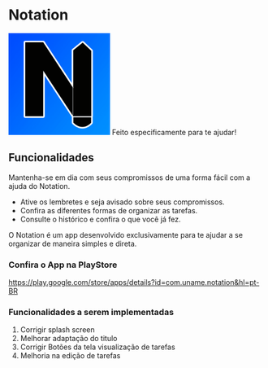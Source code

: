 # Notation

<img width="200px" height="200px" src="https://github.com/PedroViniciusMelo/Notation/blob/main/assets/icon.png">

<span>
Feito especificamente para te ajudar!
</span>

## Funcionalidades
Mantenha-se em dia com seus compromissos de uma forma fácil com a ajuda do Notation.

* Ative os lembretes e seja avisado sobre seus compromissos.
* Confira as diferentes formas de organizar as tarefas.
* Consulte o histórico e confira o que você já fez.

O Notation é um app desenvolvido exclusivamente para te ajudar a se organizar de maneira simples e direta.

### Confira o App na PlayStore
 https://play.google.com/store/apps/details?id=com.uname.notation&hl=pt-BR
 
### Funcionalidades a serem implementadas

1. Corrigir splash screen
2. Melhorar adaptação do titulo
3. Corrigir Botões da tela visualização de tarefas
4. Melhoria na edição de tarefas

